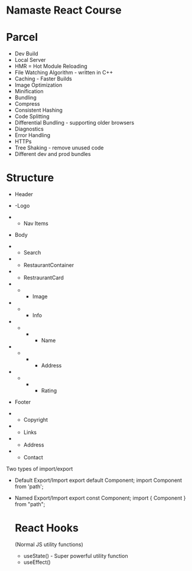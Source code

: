 # Namaste React Course

# Parcel

- Dev Build
- Local Server
- HMR = Hot Module Reloading
- File Watching Algorithm - written in C++
- Caching - Faster Builds
- Image Optimization
- Minification
- Bundling
- Compress
- Consistent Hashing
- Code Splitting
- Differential Bundling - supporting older browsers
- Diagnostics
- Error Handling
- HTTPs
- Tree Shaking - remove unused code
- Different dev and prod bundles

# Structure

- Header
- -Logo
- - Nav Items

- Body
- - Search
- - RestaurantContainer
- - RestraurantCard
- - - Image
- - - Info
- - - - Name
- - - - Address
- - - - Rating

- Footer
- - Copyright
- - Links
- - Address
- - Contact

Two types of import/export

- Default Export/Import
  export default Component;
  import Component from 'path';

- Named Export/Import
  export const Component;
  import { Component } from "path";

  # React Hooks

  (Normal JS utility functions)

  - useState() - Super powerful utility function
  - useEffect()
